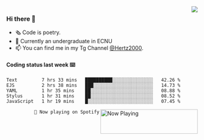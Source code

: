 <img  align="right" src="https://github-readme-stats.vercel.app/api?username=BillChen2K&show_icons=true&count_private=true&hide_title=true">

### Hi there 👋

- 🗞 Code is poetry.
- 🌱 Currently an undergraduate in ECNU
- 📫 You can find me in my Tg Channel [@Hertz2000](https://t.me/Hertz2000).

#### Coding status last week ⌨️

<!--START_SECTION:waka-->
```text
Text         7 hrs 33 mins   ██████████░░░░░░░░░░░░░░░   42.26 % 
EJS          2 hrs 38 mins   ███░░░░░░░░░░░░░░░░░░░░░░   14.73 % 
YAML         1 hr 35 mins    ██░░░░░░░░░░░░░░░░░░░░░░░   08.88 % 
Stylus       1 hr 31 mins    ██░░░░░░░░░░░░░░░░░░░░░░░   08.52 % 
JavaScript   1 hr 19 mins    █░░░░░░░░░░░░░░░░░░░░░░░░   07.45 %
```
<!--END_SECTION:waka-->


<div>
<a href="https://spotify-now-playing.billchen2k.vercel.app/now-playing?open">
   <img align="right" src="https://spotify-now-playing.billchen2k.vercel.app/now-playing" width="256" height="64" alt="Now Playing">
</a>
</div>

<div>
<p align="right"><code>🎵 Now playing on Spotify</code></p>
</div>

<!--
**BillChen2K/BillChen2K** is a ✨ _special_ ✨ repository because its `README.md` (this file) appears on your GitHub profile.

Here are some ideas to get you started:

- 🔭 I’m currently working on ...
- 🌱 I’m currently learning ...
- 👯 I’m looking to collaborate on ...
- 🤔 I’m looking for help with ...
- 💬 Ask me about ...
- 📫 How to reach me: ...
- 😄 Pronouns: ...
- ⚡ Fun fact: ...
-->
